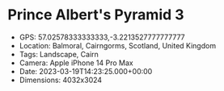 # Prince Albert's Pyramid 3

- GPS: 57.02578333333333,-3.2213527777777777
- Location: Balmoral, Cairngorms, Scotland, United Kingdom
- Tags: Landscape, Cairn
- Camera: Apple iPhone 14 Pro Max
- Date: 2023-03-19T14:23:25.000+00:00
- Dimensions: 4032x3024
